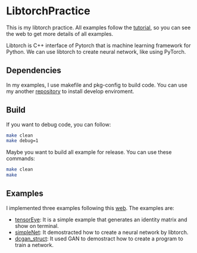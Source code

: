 # LibtorchPractice
This is my libtorch practice. All examples follow the [tutorial](https://pytorch.org/tutorials/advanced/cpp_frontend.html#), so you can see the web to get more details of all examples.

Libtorch is C++ interface of Pytorch that is machine learning framework for Python. We can use libtorch to create neural network, like using PyTorch.

## Dependencies
In my examples, I use makefile and pkg-config to build code. You can use my another [repository](https://github.com/burstknight/InstallLibtorch) to install develop enviroment.

## Build
If you want to debug code, you can follow:
```bash
make clean
make debug=1
```

Maybe you want to build all example for release. You can use these commands:
```bash
make clean
make
```

## Examples
I implemented three examples following this [web](https://pytorch.org/tutorials/advanced/cpp_frontend.html#). The examples are:
* [tensorEye](): It is a simple example that generates an identity matrix and show on terminal.
* [simpleNet](): It demostracted how to create a neural network by libtorch.
* [dcgan_struct](): It used GAN to demostract how to create a program to train a network.
